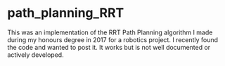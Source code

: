 # path_planning_RRT
This was an implementation of the RRT Path Planning algorithm I made during my honours degree in 2017 for a robotics project. I recently found the code and wanted to post it. It works but is not well documented or actively developed.
